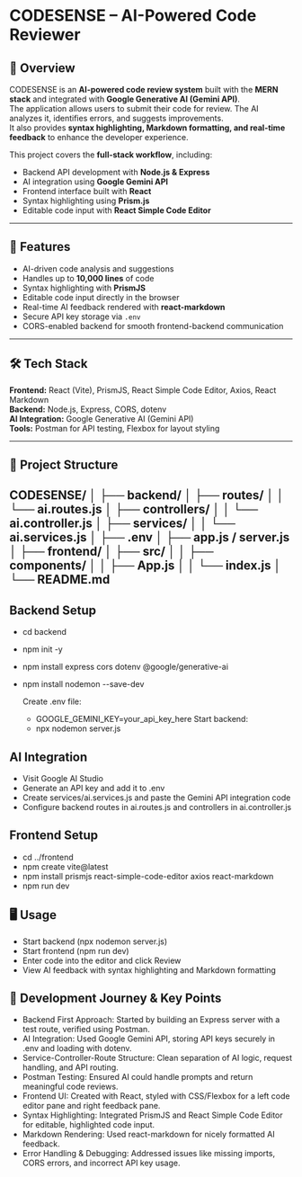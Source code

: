 # CODESENSE – AI-Powered Code Reviewer

## 📌 Overview
CODESENSE is an **AI-powered code review system** built with the **MERN stack** and integrated with **Google Generative AI (Gemini API)**.  
The application allows users to submit their code for review. The AI analyzes it, identifies errors, and suggests improvements.  
It also provides **syntax highlighting, Markdown formatting, and real-time feedback** to enhance the developer experience.

This project covers the **full-stack workflow**, including:
- Backend API development with **Node.js & Express**
- AI integration using **Google Gemini API**
- Frontend interface built with **React**
- Syntax highlighting using **Prism.js**
- Editable code input with **React Simple Code Editor**

---

## 🚀 Features
- AI-driven code analysis and suggestions
- Handles up to **10,000 lines** of code
- Syntax highlighting with **PrismJS**
- Editable code input directly in the browser
- Real-time AI feedback rendered with **react-markdown**
- Secure API key storage via `.env`
- CORS-enabled backend for smooth frontend-backend communication

---

## 🛠️ Tech Stack
**Frontend:** React (Vite), PrismJS, React Simple Code Editor, Axios, React Markdown  
**Backend:** Node.js, Express, CORS, dotenv  
**AI Integration:** Google Generative AI (Gemini API)  
**Tools:** Postman for API testing, Flexbox for layout styling

---

## 📂 Project Structure
CODESENSE/
│
├── backend/
│ ├── routes/
│ │ └── ai.routes.js
│ ├── controllers/
│ │ └── ai.controller.js
│ ├── services/
│ │ └── ai.services.js
│ ├── .env
│ ├── app.js / server.js
│
├── frontend/
│ ├── src/
│ │ ├── components/
│ │ ├── App.js
│ │ └── index.js
│
└── README.md
---
## Backend Setup
- cd backend
- npm init -y
- npm install express cors dotenv @google/generative-ai
- npm install nodemon --save-dev

  Create .env file:
  - GOOGLE_GEMINI_KEY=your_api_key_here
  Start backend:
  - npx nodemon server.js

## AI Integration
- Visit Google AI Studio
- Generate an API key and add it to .env
- Create services/ai.services.js and paste the Gemini API integration code
- Configure backend routes in ai.routes.js and controllers in ai.controller.js

## Frontend Setup
- cd ../frontend
- npm create vite@latest
- npm install prismjs react-simple-code-editor axios react-markdown
- npm run dev
## 🖥️ Usage
- Start backend (npx nodemon server.js)
- Start frontend (npm run dev)
- Enter code into the editor and click Review
- View AI feedback with syntax highlighting and Markdown formatting

## 📌 Development Journey & Key Points
- Backend First Approach: Started by building an Express server with a test route, verified using Postman.
- AI Integration: Used Google Gemini API, storing API keys securely in .env and loading with dotenv.
- Service-Controller-Route Structure: Clean separation of AI logic, request handling, and API routing.
- Postman Testing: Ensured AI could handle prompts and return meaningful code reviews.
- Frontend UI: Created with React, styled with CSS/Flexbox for a left code editor pane and right feedback pane.
- Syntax Highlighting: Integrated PrismJS and React Simple Code Editor for editable, highlighted code input.
- Markdown Rendering: Used react-markdown for nicely formatted AI feedback.
- Error Handling & Debugging: Addressed issues like missing imports, CORS errors, and incorrect API key usage.
